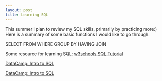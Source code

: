 ```yaml
---
layout: post
title: Learning SQL
---
```



This summer I plan to review my SQL skills, primarily by practicing more:)
Here is a summary of some basic functions I would like to go through.

SELECT 
FROM
WHERE
GROUP BY
HAVING
JOIN

Some resource for learning SQL:
[w3schools SQL Tutorial](https://www.w3schools.com/sql/)

[DataCamp: Intro to SQL]()

[DataCamp: Intro to SQL]()


